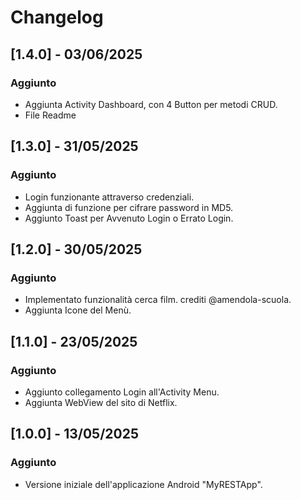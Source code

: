 # Changelog

## [1.4.0] - 03/06/2025
### Aggiunto
- Aggiunta Activity Dashboard, con 4 Button per metodi CRUD.
- File Readme

## [1.3.0] - 31/05/2025
### Aggiunto
- Login funzionante attraverso credenziali.
- Aggiunta di funzione per cifrare password in MD5.
- Aggiunto Toast per Avvenuto Login o Errato Login.

## [1.2.0] - 30/05/2025
### Aggiunto
- Implementato funzionalità cerca film. crediti @amendola-scuola.
- Aggiunta Icone del Menù.

## [1.1.0] - 23/05/2025
### Aggiunto
- Aggiunto collegamento Login all'Activity Menu.
- Aggiunta WebView del sito di Netflix.

## [1.0.0] - 13/05/2025
### Aggiunto
- Versione iniziale dell'applicazione Android "MyRESTApp".
